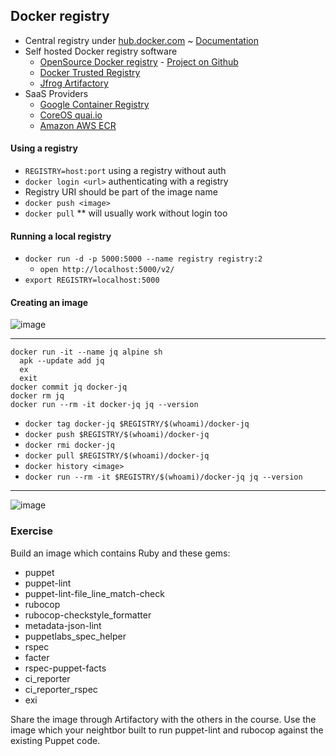 ## Docker registry

 * Central registry under [hub.docker.com](hub.docker.com) ~ [Documentation](https://docs.docker.com/docker-hub/)
 * Self hosted Docker registry software
   * [OpenSource Docker registry](https://docs.docker.com/registry/) - [Project on Github](https://github.com/docker/distribution)
   * [Docker Trusted Registry](https://docs.docker.com/docker-trusted-registry/)
   * [Jfrog Artifactory](https://www.jfrog.com/confluence/display/RTF/Docker+Registry)
* SaaS Providers
   * [Google Container Registry](https://cloud.google.com/container-registry/)
   * [CoreOS quai.io](https://quay.io/)
   * [Amazon AWS ECR](https://aws.amazon.com/de/ecr/)

#### Using a registry
 * `REGISTRY=host:port` using a registry without auth
 * `docker login <url>` authenticating with a registry
 * Registry URI should be part of the image name
 * `docker push <image>`
 * `docker pull` ** will usually work without login too

#### Running a local registry
 * `docker run -d -p 5000:5000 --name registry registry:2`
   * `open http://localhost:5000/v2/`
* `export REGISTRY=localhost:5000`

#### Creating an image

![image](https://www.docker.com/sites/default/files/WhatIsDocker_1_kernal-2_1.png)

---
    docker run -it --name jq alpine sh
      apk --update add jq
      ex
      exit
    docker commit jq docker-jq
    docker rm jq
    docker run --rm -it docker-jq jq --version

  * `docker tag docker-jq $REGISTRY/$(whoami)/docker-jq`
  * `docker push $REGISTRY/$(whoami)/docker-jq`
  * `docker rmi docker-jq`
  * `docker pull $REGISTRY/$(whoami)/docker-jq`
  * `docker history <image>`
  * `docker run --rm -it $REGISTRY/$(whoami)/docker-jq jq --version`
  
 ---
  
![image](https://docs.docker.com/engine/getstarted/tutimg/tagger.png)

### Exercise

Build an image which contains Ruby and these gems:

 * puppet
 * puppet-lint
 * puppet-lint-file_line_match-check
 * rubocop
 * rubocop-checkstyle_formatter
 * metadata-json-lint
 * puppetlabs_spec_helper
 * rspec
 * facter
 * rspec-puppet-facts
 * ci_reporter
 * ci_reporter_rspec
 * exi

Share the image through Artifactory with the others in the course. Use the image which your neightbor built to run puppet-lint and rubocop against the existing Puppet code. 
 